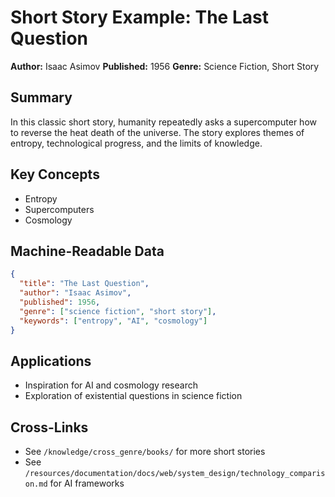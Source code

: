# Short Story Example: The Last Question

**Author:** Isaac Asimov
**Published:** 1956
**Genre:** Science Fiction, Short Story

## Summary
In this classic short story, humanity repeatedly asks a supercomputer how to reverse the heat death of the universe. The story explores themes of entropy, technological progress, and the limits of knowledge.

## Key Concepts
- Entropy
- Supercomputers
- Cosmology

## Machine-Readable Data
```json
{
  "title": "The Last Question",
  "author": "Isaac Asimov",
  "published": 1956,
  "genre": ["science fiction", "short story"],
  "keywords": ["entropy", "AI", "cosmology"]
}
```

## Applications
- Inspiration for AI and cosmology research
- Exploration of existential questions in science fiction

## Cross-Links
- See `/knowledge/cross_genre/books/` for more short stories
- See `/resources/documentation/docs/web/system_design/technology_comparison.md` for AI frameworks
